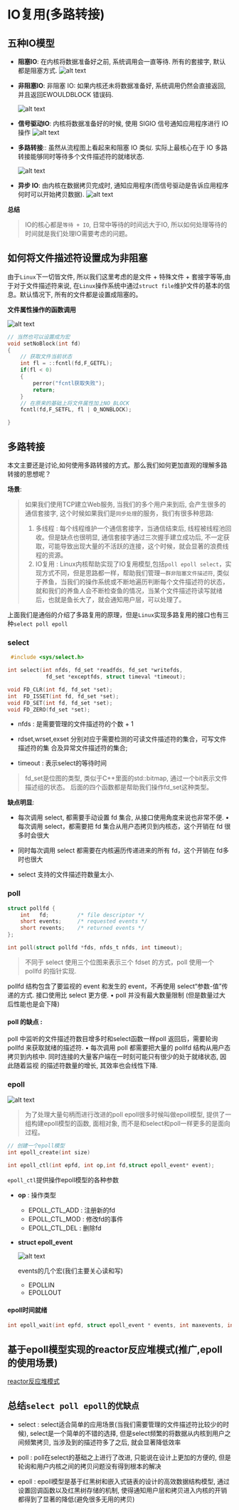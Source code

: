 # IO复用(多路转接)

## 五种IO模型


* **阻塞IO**: 在内核将数据准备好之前, 系统调用会一直等待.  所有的套接字, 默认都是阻塞方式.
    ![alt text](image.png)

* **非阻塞IO**: 非阻塞 IO: 如果内核还未将数据准备好, 系统调用仍然会直接返回, 并且返回EWOULDBLOCK 错误码.

    ![alt text](image-1.png)

* **信号驱动IO**: 内核将数据准备好的时候, 使用 SIGIO 信号通知应用程序进行 IO操作
    ![alt text](image-2.png)

* **多路转接**:: 虽然从流程图上看起来和阻塞 IO 类似. 实际上最核心在于 IO 多路转接能够同时等待多个文件描述符的就绪状态.

    ![alt text](image-3.png)

* **异步 IO**: 由内核在数据拷贝完成时, 通知应用程序(而信号驱动是告诉应用程序何时可以开始拷贝数据).
    ![alt text](image-4.png)

**总结**

> IO的核心都是`等待 + IO`, 日常中等待的时间远大于IO, 所以如何处理等待的时间就是我们处理IO需要考虑的问题。

## 如何将文件描述符设置成为非阻塞

由于`Linux`下一切皆文件, 所以我们这里考虑的是文件 + 特殊文件 + 套接字等等,由于对于文件描述符来说, 在`Linux`操作系统中通过`struct file`维护文件的基本的信息。默认情况下, 所有的文件都是设置成阻塞的。

**文件属性操作的函数调用**

![alt text](image-5.png)

```c
// 当然也可以设置成为宏
void setNoBlock(int fd)
{
    // 获取文件当前状态
    int fl = ::fcntl(fd,F_GETFL);
    if(fl < 0)
    {
        perror("fcntl获取失败");
        return;
    }
    // 在原来的基础上将文件属性加上NO_BLOCK
    fcntl(fd,F_SETFL, fl | O_NONBLOCK); 

}
```

## **多路转接**

本文主要还是讨论,如何使用多路转接的方式。那么我们如何更加直观的理解多路转接的思想呢？

**场景**:
> 如果我们使用TCP建立Web服务, 当我们的多个用户来到后, 会产生很多的通信套接字, 这个时候如果我们是`同步处理`的服务，我们有很多种思路:
> 1. 多线程 : 每个线程维护一个通信套接字，当通信结束后, 线程被线程池回收。但是缺点也很明显, 通信套接字通过三次握手建立成功后, 不一定获取，可能导致出现大量的不活跃的连接，这个时候，就会显著的浪费线程的资源。 
> 2. IO复用 : Linux内核帮助实现了IO复用模型,包括`poll epoll select`，实现方式不同，但是思路都一样，帮助我们管理`一群非阻塞文件描述符`, 类似于养鱼，当我们的操作系统或不断地遍历判断每个文件描述符的状态，就和我们的养鱼人会不断检查鱼的情况，当某个文件描述符读写就绪后，也就是鱼长大了，就会通知用户层，可以处理了。

上面我们是通俗的介绍了多路复用的原理，但是`Linux`实现多路复用的接口也有三种`select poll epoll`

### select


```c
 #include <sys/select.h>

int select(int nfds, fd_set *readfds, fd_set *writefds,
            fd_set *exceptfds, struct timeval *timeout);

void FD_CLR(int fd, fd_set *set);
int  FD_ISSET(int fd, fd_set *set);
void FD_SET(int fd, fd_set *set);
void FD_ZERO(fd_set *set);
```

- nfds : 是需要管理的文件描述符的个数 + 1

- rdset,wrset,exset 分别对应于需要检测的可读文件描述符的集合，可写文件描述符的集 合及异常文件描述符的集合;

- timeout : 表示select的等待时间

> fd_set是位图的类型, 类似于C++里面的std::bitmap, 通过一个bit表示文件描述组的状态。 后面的四个函数都是帮助我们操作fd_set这种类型。

**缺点明显**:

- 每次调用 select, 都需要手动设置 fd 集合, 从接口使用角度来说也非常不便. • 每次调用 select，都需要把 fd 集合从用户态拷贝到内核态，这个开销在 fd 很多时会很大

- 同时每次调用 select 都需要在内核遍历传递进来的所有 fd，这个开销在 fd多时也很大

- select 支持的文件描述符数量太小.


### poll

```c
struct pollfd {
    int   fd;         /* file descriptor */
    short events;     /* requested events */
    short revents;    /* returned events */
};

int poll(struct pollfd *fds, nfds_t nfds, int timeout);
```

>  不同于 select 使用三个位图来表示三个 fdset 的方式，poll 使用一个 pollfd 的指针实现. 

pollfd 结构包含了要监视的 event 和发生的 event，不再使用 select“参数-值”传
递的方式. 接口使用比 select 更方便. • poll 并没有最大数量限制 (但是数量过大后性能也是会下降)

#### **poll 的缺点** :

poll 中监听的文件描述符数目增多时和select函数一样poll 返回后，需要轮询 pollfd 来获取就绪的描述符. • 每次调用 poll 都需要把大量的 pollfd 结构从用户态拷贝到内核中. 同时连接的大量客户端在一时刻可能只有很少的处于就绪状态, 因此随着监视
的描述符数量的增长, 其效率也会线性下降.

### epoll

![alt text](image-7.png)

> 为了处理大量句柄而进行改进的poll
> epoll很多时候叫做epoll模型, 提供了一组构建epoll模型的函数, 面相对象, 而不是和select和poll一样更多的是面向过程。

```c
// 创建一个epoll模型
int epoll_create(int size)

int epoll_ctl(int epfd, int op,int fd,struct epoll_event* event);

```
`epoll_ctl`提供操作epoll模型的各种参数

- **op** : 操作类型
    - EPOLL_CTL_ADD : 注册新的fd
    - EPOLL_CTL_MOD : 修改fd的事件
    - EPOLL_CTL_DEL : 删除fd

- **struct epoll_event**

    ![alt text](image-6.png)

    events的几个宏(我们主要关心读和写)
    - EPOLLIN
    - EPOLLOUT

#### **epoll时间就绪**
```c
int epoll_wait(int epfd, struct epoll_event * events, int maxevents, int timeout);
```

## **基于epoll模型实现的reactor反应堆模式**(推广,epoll的使用场景)

[reactor反应堆模式](https://github.com/TheRealJerr/reactorModule)

## 总结`select poll epoll的优缺点`

- select : select适合简单的应用场景(当我们需要管理的文件描述符比较少的时候), select是一个简单的不错的选择, 但是select频繁的将数据从内核到用户之间频繁拷贝, 当涉及到的描述符多了之后, 就会显著降低效率

- poll : poll在select的基础之上进行了改进, 只能说在设计上更加的方便的, 但是轮询和用户内核之间的拷贝问题没有得到根本的解决

- epoll : epoll模型是基于红黑树和嵌入式链表的设计的高效数据结构模型, 通过设置回调函数以及红黑树存储的机制, 使得通知用户层和拷贝进入内核的开销都得到了显著的降低(避免很多无用的拷贝)




